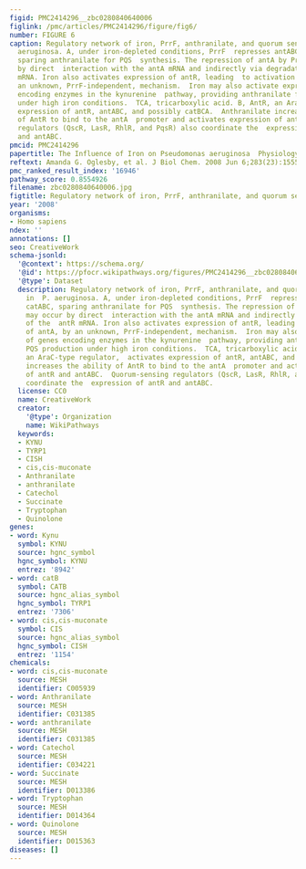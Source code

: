 ```yaml
---
figid: PMC2414296__zbc0280840640006
figlink: /pmc/articles/PMC2414296/figure/fig6/
number: FIGURE 6
caption: Regulatory network of iron, PrrF, anthranilate, and quorum sensing in  P.
  aeruginosa. A, under iron-depleted conditions, PrrF  represses antABC and catABC,
  sparing anthranilate for PQS  synthesis. The repression of antA by PrrF may occur
  by direct  interaction with the antA mRNA and indirectly via degradation of the  antR
  mRNA. Iron also activates expression of antR, leading  to activation of antA, by
  an unknown, PrrF-independent, mechanism.  Iron may also activate expression of genes
  encoding enzymes in the kynurenine  pathway, providing anthranilate for PQS production
  under high iron conditions.  TCA, tricarboxylic acid. B, AntR, an AraC-type regulator,  activates
  expression of antR, antABC, and possibly catBCA.  Anthranilate increases the ability
  of AntR to bind to the antA  promoter and activates expression of antR and antABC.  Quorum-sensing
  regulators (QscR, LasR, RhlR, and PqsR) also coordinate the  expression of antR
  and antABC.
pmcid: PMC2414296
papertitle: The Influence of Iron on Pseudomonas aeruginosa  Physiology.
reftext: Amanda G. Oglesby, et al. J Biol Chem. 2008 Jun 6;283(23):15558-15567.
pmc_ranked_result_index: '16946'
pathway_score: 0.8554926
filename: zbc0280840640006.jpg
figtitle: Regulatory network of iron, PrrF, anthranilate, and quorum sensing in  P
year: '2008'
organisms:
- Homo sapiens
ndex: ''
annotations: []
seo: CreativeWork
schema-jsonld:
  '@context': https://schema.org/
  '@id': https://pfocr.wikipathways.org/figures/PMC2414296__zbc0280840640006.html
  '@type': Dataset
  description: Regulatory network of iron, PrrF, anthranilate, and quorum sensing
    in  P. aeruginosa. A, under iron-depleted conditions, PrrF  represses antABC and
    catABC, sparing anthranilate for PQS  synthesis. The repression of antA by PrrF
    may occur by direct  interaction with the antA mRNA and indirectly via degradation
    of the  antR mRNA. Iron also activates expression of antR, leading  to activation
    of antA, by an unknown, PrrF-independent, mechanism.  Iron may also activate expression
    of genes encoding enzymes in the kynurenine  pathway, providing anthranilate for
    PQS production under high iron conditions.  TCA, tricarboxylic acid. B, AntR,
    an AraC-type regulator,  activates expression of antR, antABC, and possibly catBCA.  Anthranilate
    increases the ability of AntR to bind to the antA  promoter and activates expression
    of antR and antABC.  Quorum-sensing regulators (QscR, LasR, RhlR, and PqsR) also
    coordinate the  expression of antR and antABC.
  license: CC0
  name: CreativeWork
  creator:
    '@type': Organization
    name: WikiPathways
  keywords:
  - KYNU
  - TYRP1
  - CISH
  - cis,cis-muconate
  - Anthranilate
  - anthranilate
  - Catechol
  - Succinate
  - Tryptophan
  - Quinolone
genes:
- word: Kynu
  symbol: KYNU
  source: hgnc_symbol
  hgnc_symbol: KYNU
  entrez: '8942'
- word: catB
  symbol: CATB
  source: hgnc_alias_symbol
  hgnc_symbol: TYRP1
  entrez: '7306'
- word: cis,cis-muconate
  symbol: CIS
  source: hgnc_alias_symbol
  hgnc_symbol: CISH
  entrez: '1154'
chemicals:
- word: cis,cis-muconate
  source: MESH
  identifier: C005939
- word: Anthranilate
  source: MESH
  identifier: C031385
- word: anthranilate
  source: MESH
  identifier: C031385
- word: Catechol
  source: MESH
  identifier: C034221
- word: Succinate
  source: MESH
  identifier: D013386
- word: Tryptophan
  source: MESH
  identifier: D014364
- word: Quinolone
  source: MESH
  identifier: D015363
diseases: []
---
```

